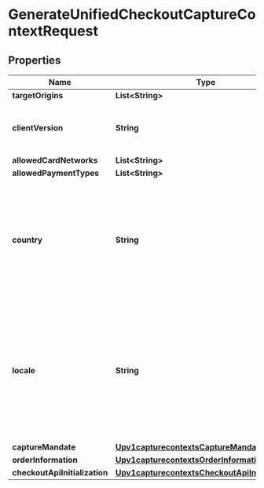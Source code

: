 
# GenerateUnifiedCheckoutCaptureContextRequest

## Properties
Name | Type | Description | Notes
------------ | ------------- | ------------- | -------------
**targetOrigins** | **List&lt;String&gt;** |  |  [optional]
**clientVersion** | **String** | verson number of Unified Checkout being used |  [optional]
**allowedCardNetworks** | **List&lt;String&gt;** |  |  [optional]
**allowedPaymentTypes** | **List&lt;String&gt;** |  |  [optional]
**country** | **String** | Country the purchase is originating from (e.g. country of the merchant). Use the two- character ISO Standard |  [optional]
**locale** | **String** | Localization of the User experience conforming to the ISO 639-1 language standards and two-character ISO Standard Country Code |  [optional]
**captureMandate** | [**Upv1capturecontextsCaptureMandate**](Upv1capturecontextsCaptureMandate.md) |  |  [optional]
**orderInformation** | [**Upv1capturecontextsOrderInformation**](Upv1capturecontextsOrderInformation.md) |  |  [optional]
**checkoutApiInitialization** | [**Upv1capturecontextsCheckoutApiInitialization**](Upv1capturecontextsCheckoutApiInitialization.md) |  |  [optional]



